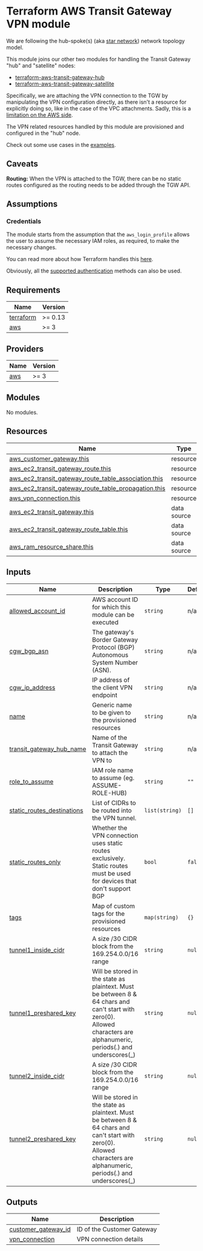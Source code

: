 # Terraform AWS Transit Gateway VPN module

We are following the hub-spoke(s) (aka [star network][1]) network topology
model.

This module joins our other two modules for handling the Transit Gateway "hub"
and "satellite" nodes:

- [terraform-aws-transit-gateway-hub][2]
- [terraform-aws-transit-gateway-satellite][3]

Specifically, we are attaching the VPN connection to the TGW by manipulating
the VPN configuration directly, as there isn't a resource for explicitly doing
so, like in the case of the VPC attachments. Sadly, this is a [limitation on the
AWS side][4].

The VPN related resources handled by this module are provisioned and configured
in the "hub" node.

Check out some use cases in the [examples](/examples/).

## Caveats

__Routing:__ When the VPN is attached to the TGW, there can be no static routes
configured as the routing needs to be added through the TGW API.

## Assumptions

### Credentials

The module starts from the assumption that the `aws_login_profile` allows the
user to assume the necessary IAM roles, as required, to make the necessary
changes.

You can read more about how Terraform handles this [here][5].

Obviously, all the [supported authentication][6] methods can also be used.

<!-- BEGINNING OF PRE-COMMIT-TERRAFORM DOCS HOOK -->
## Requirements

| Name | Version |
|------|---------|
| <a name="requirement_terraform"></a> [terraform](#requirement\_terraform) | >= 0.13 |
| <a name="requirement_aws"></a> [aws](#requirement\_aws) | >= 3 |

## Providers

| Name | Version |
|------|---------|
| <a name="provider_aws"></a> [aws](#provider\_aws) | >= 3 |

## Modules

No modules.

## Resources

| Name | Type |
|------|------|
| [aws_customer_gateway.this](https://registry.terraform.io/providers/hashicorp/aws/latest/docs/resources/customer_gateway) | resource |
| [aws_ec2_transit_gateway_route.this](https://registry.terraform.io/providers/hashicorp/aws/latest/docs/resources/ec2_transit_gateway_route) | resource |
| [aws_ec2_transit_gateway_route_table_association.this](https://registry.terraform.io/providers/hashicorp/aws/latest/docs/resources/ec2_transit_gateway_route_table_association) | resource |
| [aws_ec2_transit_gateway_route_table_propagation.this](https://registry.terraform.io/providers/hashicorp/aws/latest/docs/resources/ec2_transit_gateway_route_table_propagation) | resource |
| [aws_vpn_connection.this](https://registry.terraform.io/providers/hashicorp/aws/latest/docs/resources/vpn_connection) | resource |
| [aws_ec2_transit_gateway.this](https://registry.terraform.io/providers/hashicorp/aws/latest/docs/data-sources/ec2_transit_gateway) | data source |
| [aws_ec2_transit_gateway_route_table.this](https://registry.terraform.io/providers/hashicorp/aws/latest/docs/data-sources/ec2_transit_gateway_route_table) | data source |
| [aws_ram_resource_share.this](https://registry.terraform.io/providers/hashicorp/aws/latest/docs/data-sources/ram_resource_share) | data source |

## Inputs

| Name | Description | Type | Default | Required |
|------|-------------|------|---------|:--------:|
| <a name="input_allowed_account_id"></a> [allowed\_account\_id](#input\_allowed\_account\_id) | AWS account ID for which this module can be executed | `string` | n/a | yes |
| <a name="input_cgw_bgp_asn"></a> [cgw\_bgp\_asn](#input\_cgw\_bgp\_asn) | The gateway's Border Gateway Protocol (BGP) Autonomous System Number (ASN). | `string` | n/a | yes |
| <a name="input_cgw_ip_address"></a> [cgw\_ip\_address](#input\_cgw\_ip\_address) | IP address of the client VPN endpoint | `string` | n/a | yes |
| <a name="input_name"></a> [name](#input\_name) | Generic name to be given to the provisioned resources | `string` | n/a | yes |
| <a name="input_transit_gateway_hub_name"></a> [transit\_gateway\_hub\_name](#input\_transit\_gateway\_hub\_name) | Name of the Transit Gateway to attach the VPN to | `string` | n/a | yes |
| <a name="input_role_to_assume"></a> [role\_to\_assume](#input\_role\_to\_assume) | IAM role name to assume (eg. ASSUME-ROLE-HUB) | `string` | `""` | no |
| <a name="input_static_routes_destinations"></a> [static\_routes\_destinations](#input\_static\_routes\_destinations) | List of CIDRs to be routed into the VPN tunnel. | `list(string)` | `[]` | no |
| <a name="input_static_routes_only"></a> [static\_routes\_only](#input\_static\_routes\_only) | Whether the VPN connection uses static routes exclusively. Static routes must be used for devices that don't support BGP | `bool` | `false` | no |
| <a name="input_tags"></a> [tags](#input\_tags) | Map of custom tags for the provisioned resources | `map(string)` | `{}` | no |
| <a name="input_tunnel1_inside_cidr"></a> [tunnel1\_inside\_cidr](#input\_tunnel1\_inside\_cidr) | A size /30 CIDR block from the 169.254.0.0/16 range | `string` | `null` | no |
| <a name="input_tunnel1_preshared_key"></a> [tunnel1\_preshared\_key](#input\_tunnel1\_preshared\_key) | Will be stored in the state as plaintext. Must be between 8 & 64 chars and can't start with zero(0). Allowed characters are alphanumeric, periods(.) and underscores(\_) | `string` | `null` | no |
| <a name="input_tunnel2_inside_cidr"></a> [tunnel2\_inside\_cidr](#input\_tunnel2\_inside\_cidr) | A size /30 CIDR block from the 169.254.0.0/16 range | `string` | `null` | no |
| <a name="input_tunnel2_preshared_key"></a> [tunnel2\_preshared\_key](#input\_tunnel2\_preshared\_key) | Will be stored in the state as plaintext. Must be between 8 & 64 chars and can't start with zero(0). Allowed characters are alphanumeric, periods(.) and underscores(\_) | `string` | `null` | no |

## Outputs

| Name | Description |
|------|-------------|
| <a name="output_customer_gateway_id"></a> [customer\_gateway\_id](#output\_customer\_gateway\_id) | ID of the Customer Gateway |
| <a name="output_vpn_connection"></a> [vpn\_connection](#output\_vpn\_connection) | VPN connection details |

<!-- END OF PRE-COMMIT-TERRAFORM DOCS HOOK -->

[1]: https://en.wikipedia.org/wiki/Star_network
[2]: https://github.com/Flaconi/terraform-aws-transit-gateway-hub
[3]: https://github.com/Flaconi/terraform-aws-transit-gateway-satellite
[4]: https://docs.aws.amazon.com/AWSCloudFormation/latest/UserGuide/aws-resource-ec2-transitgatewayattachment.html
[5]: https://www.terraform.io/docs/configuration/modules.html#passing-providers-explicitly
[6]: https://www.terraform.io/docs/providers/aws/index.html#authentication
